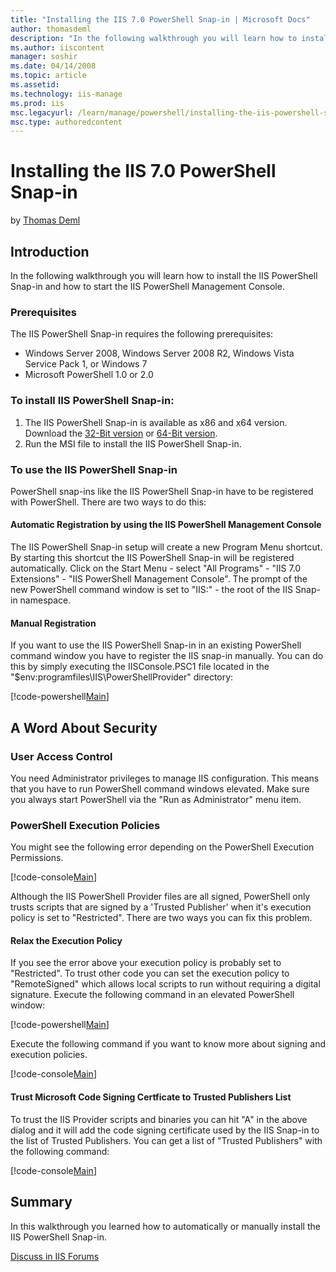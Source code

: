 ```yaml
---
title: "Installing the IIS 7.0 PowerShell Snap-in | Microsoft Docs"
author: thomasdeml
description: "In the following walkthrough you will learn how to install the IIS PowerShell Snap-in and how to start the IIS PowerShell Management Console. Prerequisites T..."
ms.author: iiscontent
manager: soshir
ms.date: 04/14/2008
ms.topic: article
ms.assetid: 
ms.technology: iis-manage
ms.prod: iis
msc.legacyurl: /learn/manage/powershell/installing-the-iis-powershell-snap-in
msc.type: authoredcontent
---
```

Installing the IIS 7.0 PowerShell Snap-in
====================
by [Thomas Deml](https://github.com/thomasdeml)

## Introduction

In the following walkthrough you will learn how to install the IIS PowerShell Snap-in and how to start the IIS PowerShell Management Console.

### Prerequisites

The IIS PowerShell Snap-in requires the following prerequisites:

- Windows Server 2008, Windows Server 2008 R2, Windows Vista Service Pack 1, or Windows 7
- Microsoft PowerShell 1.0 or 2.0

### To install IIS PowerShell Snap-in:

1. The IIS PowerShell Snap-in is available as x86 and x64 version. Download the [32-Bit version](https://iis.net/downloads/default.aspx?tabid=34&amp;g=6&amp;i=1664 "32-Bit IIS 7.0 PowerShell Provider") or [64-Bit version](https://iis.net/downloads/default.aspx?tabid=34&amp;g=6&amp;i=1665 "64-Bit PowerShell Provider").
2. Run the MSI file to install the IIS PowerShell Snap-in.

### To use the IIS PowerShell Snap-in

PowerShell snap-ins like the IIS PowerShell Snap-in have to be registered with PowerShell. There are two ways to do this:

#### Automatic Registration by using the IIS PowerShell Management Console

The IIS PowerShell Snap-in setup will create a new Program Menu shortcut. By starting this shortcut the IIS PowerShell Snap-in will be registered automatically. Click on the Start Menu - select "All Programs" - "IIS 7.0 Extensions" - "IIS PowerShell Management Console". The prompt of the new PowerShell command window is set to "IIS:\" - the root of the IIS Snap-in namespace.

#### Manual Registration

If you want to use the IIS PowerShell Snap-in in an existing PowerShell command window you have to register the IIS snap-in manually. You can do this by simply executing the IISConsole.PSC1 file located in the "$env:programfiles\IIS\PowerShellProvider" directory:


[!code-powershell[Main](installing-the-iis-powershell-snap-in/samples/sample1.ps1)]


## A Word About Security

### User Access Control

You need Administrator privileges to manage IIS configuration. This means that you have to run PowerShell command windows elevated. Make sure you always start PowerShell via the "Run as Administrator" menu item.

### PowerShell Execution Policies

You might see the following error depending on the PowerShell Execution Permissions.


[!code-console[Main](installing-the-iis-powershell-snap-in/samples/sample2.cmd)]


Although the IIS PowerShell Provider files are all signed, PowerShell only trusts scripts that are signed by a 'Trusted Publisher' when it's execution policy is set to "Restricted". There are two ways you can fix this problem.

#### Relax the Execution Policy

If you see the error above your execution policy is probably set to "Restricted". To trust other code you can set the execution policy to "RemoteSigned" which allows local scripts to run without requiring a digital signature. Execute the following command in an elevated PowerShell window:


[!code-powershell[Main](installing-the-iis-powershell-snap-in/samples/sample3.ps1)]


Execute the following command if you want to know more about signing and execution policies.


[!code-console[Main](installing-the-iis-powershell-snap-in/samples/sample4.cmd)]


#### Trust Microsoft Code Signing Certficate to Trusted Publishers List

To trust the IIS Provider scripts and binaries you can hit "A" in the above dialog and it will add the code signing certificate used by the IIS Snap-in to the list of Trusted Publishers. You can get a list of "Trusted Publishers" with the following command:


[!code-console[Main](installing-the-iis-powershell-snap-in/samples/sample5.cmd)]


## Summary

In this walkthrough you learned how to automatically or manually install the IIS PowerShell Snap-in.
  
  
[Discuss in IIS Forums](https://forums.iis.net/1151.aspx)